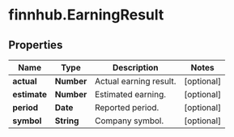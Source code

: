 # finnhub.EarningResult

## Properties

Name | Type | Description | Notes
------------ | ------------- | ------------- | -------------
**actual** | **Number** | Actual earning result. | [optional] 
**estimate** | **Number** | Estimated earning. | [optional] 
**period** | **Date** | Reported period. | [optional] 
**symbol** | **String** | Company symbol. | [optional] 


